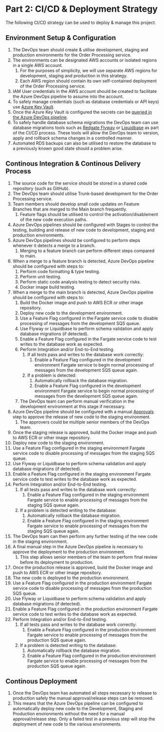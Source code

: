 # Part 2: CI/CD & Deployment Strategy

The following CI/CD strategy can be used to deploy  & manage this project.

## Environment Setup & Configuration

1. The DevOps team should create & utilise development, staging and production environments for the Order Processing service.
2. The environments can be designated AWS accounts or isolated regions in a single AWS account.
      1. For the purposes of simplicity, we will use separate AWS regions for development, staging and production in this strategy.
      2. Each AWS region should contain its own self-contained deployment of the Order Processing service.
3. IAM User credentials in the AWS account should be created to facilitate the Azure DevOps pipeline to assume into the account.
4. To safely manage credentials (such as database credentials or API keys) use [Azure Key Vault](https://learn.microsoft.com/en-us/azure/devops/pipelines/release/key-vault-in-own-project?view=azure-devops&tabs=portal%2Cmanagedidentity).
5. Once the Azure Key Vault is configured the secrets can be [queried in the Azure DevOps pipeline](https://learn.microsoft.com/en-us/azure/devops/pipelines/release/key-vault-in-own-project?view=azure-devops&tabs=portal%2Cmanagedidentity).
6. To safely handle database schema migrations the DevOps team can use database migrations tools such as [Redgate Flyway](https://documentation.red-gate.com/fd/getting-started-with-flyway-184127223.html) or [Liquidbase](https://www.liquibase.com/on-demand-demo) as part of the CI/CD process. These tools will allow the DevOps team to version, apply and rollback schema changes in a controlled manner.
7. Automated RDS backups can also be utilised to restore the database to a previously known good state should a problem arise.

## Continous Integration & Continous Delivery Process

1. The source code for the service should be stored in a shared code repository (such as GitHub).
2. The DevOps team should utilise Trunk-based development for the Order Processing service.
3. Team members should develop small code updates on Feature Branches that are merged to the Main branch frequently.
   1. Feature flags should be utilised to control the activation/disablement of the new code execution paths.
4. Azure DevOps pipelines should be configured with Stages to control the testing, building and release of new code to development, staging and production environments.
5. Azure DevOps pipelines should be configured to perform steps whenever it detects a merge to a branch.
   1. Merging to a feature branch can perform different steps compared to main.
6. When a merge to a feature branch is detected, Azure DevOps pipeline should be configured with steps to:
   1. Perform code formatting & type testing.
   2. Perform unit testing.
   3. Perform static code analysis testing to detect security risks.
   4. Docker image build testing.
7. When a merge to the main branch is detected, Azure DevOps pipeline should be configured with steps to:
   1. Build the Docker image and push to AWS ECR or other image repository.
   2. Deploy new code to the development environment.
   3. Use a Feature Flag configured in the Fargate service code to disable processing of messages from the development SQS queue.
   4. Use Flyway or Liquidbase to perform schema validation and apply database migrations (if detected).
   5. Enable a Feature Flag configured in the Fargate service code to test writes to the database work as expected.
   6. Perform Integration and/or End-to-End testing.
      1. If all tests pass and writes to the database work correctly:
         1. Enable a Feature Flag configured in the development environment Fargate service to begin normal processing of messages from the development SQS queue again.
      2. If a problem is detected:
         1. Automatically rollback the database migration.
         2. Enable a Feature Flag configured in the development environment Fargate service to begin normal processing of messages from the development SQS queue again.
   7. The DevOps team can perform manual verification in the development environment at this stage if necessary.
8. Azure DevOps pipeline should be configured with a manual [Approvals](https://learn.microsoft.com/en-us/azure/devops/pipelines/process/approvals?view=azure-devops&tabs=check-pass) step to approve the release of new code to the staging environment.
   1. The approvers could be multiple senior members of the DevOps team.
9. Once the staging release is approved, build the Docker image and push to AWS ECR or other image repository.
10. Deploy new code to the staging environment.
11. Use a Feature Flag configured in the staging environment Fargate service code to disable processing of messages from the staging SQS queue.
12. Use Flyway or Liquidbase to perform schema validation and apply database migrations (if detected).
13. Enable a Feature Flag configured in the staging environment Fargate service code to test writes to the database work as expected.
14. Perform Integration and/or End-to-End testing.
      1. If all tests pass and writes to the database work correctly:
         1. Enable a Feature Flag configured in the staging environment Fargate service to enable processing of messages from the staging SQS queue again.
      2. If a problem is detected writing to the database:
         1. Automatically rollback the database migration.
         2. Enable a Feature Flag configured in the staging environment Fargate service to enable processing of messages from the staging SQS queue again.
15. The DevOps team can then perform any further testing of the new code in the staging environment.
16. A final manual step in the Azure DevOps pipeline is necessary to approve the deployment to the production environment.
    1. This step allows senior members of the team to perform final review before its deployment to production.
17. Once the production release is approved, build the Docker image and push to AWS ECR or other image repository.
18. The new code is deployed to the production environment.
19. Use a Feature Flag configured in the production environment Fargate service code to disable processing of messages from the production SQS queue.
20. Use Flyway or Liquidbase to perform schema validation and apply database migrations (if detected).
21. Enable a Feature Flag configured in the production environment Fargate service code to test writes to the database work as expected.
22. Perform Integration and/or End-to-End testing.
      1. If all tests pass and writes to the database work correctly:
         1. Enable a Feature Flag configured in the production environment Fargate service to enable processing of messages from the production SQS queue again.
      2. If a problem is detected writing to the database:
         1. Automatically rollback the database migration.
         2. Enable a Feature Flag configured in the production environment Fargate service to enable processing of messages from the production SQS queue again.

## Continous Deployment

1. Once the DevOps team has automated all steps necessary to release to production safely the manual approval/release steps can be removed.
2. This means that the Azure DevOps pipeline can be configured to automatically deploy new code to the Development, Staging and Production environments without the need for a manual approval/release step. Only a failed test in a previous step will stop the deployment of new code to the various environments.
